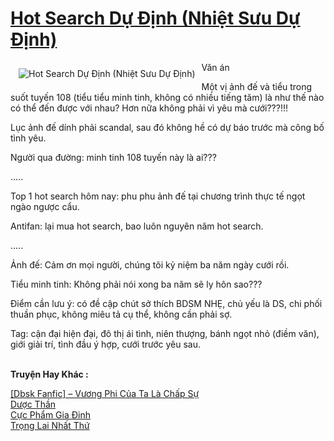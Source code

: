 <a href="https://utruyen.com/hot-search-du-dinh-nhiet-suu-du-dinh/22611/" title="Hot Search Dự Định (Nhiệt Sưu Dự Định)"><h1>Hot Search Dự Định (Nhiệt Sưu Dự Định)</h1></a><div style="display:table"><img align="right" style="float: left; padding: 10px;" src="https://utruyen.com/images/story/200x260/hot-search-du-dinh-nhiet-suu-du-dinh.jpg" alt="Hot Search Dự Định (Nhiệt Sưu Dự Định)">Văn án<p></p>Một vị ảnh đế và tiểu trong suốt tuyến 108 (tiểu tiểu minh tinh, không có nhiều tiếng tăm) là như thế nào có thể đến được với nhau? Hơn nữa không phải vì yêu mà cưới???!!!<p></p>Lục ảnh đế dính phải scandal, sau đó không hề có dự báo trước mà công bố tình yêu.<p></p>Người qua đường: minh tinh 108 tuyến này là ai???<p></p>.....<p></p>Top 1 hot search hôm nay: phu phu ảnh đế tại chương trình thực tế ngọt ngào ngược cẩu.<p></p>Antifan: lại mua hot search, bao luôn nguyên năm hot search.<p></p>.....<p></p>Ảnh đế: Cảm ơn mọi người, chúng tôi kỷ niệm ba năm ngày cưới rồi.<p></p>Tiểu minh tinh: Không phải nói xong ba năm sẽ ly hôn sao???<p></p>Điểm cần lưu ý: có đề cập chút sở thích BDSM NHẸ, chủ yếu là DS, chi phối thuần phục, không miêu tả cụ thể, không cần phải sợ.<p></p>Tag: cận đại hiện đại, đô thị ái tình, niên thượng, bánh ngọt nhỏ (điềm văn), giới giải trí, tình đầu ý hợp, cưới trước yêu sau.</div><p><br><b>Truyện Hay Khác :</b></p><a href="https://utruyen.com/dbsk-fanfic-vuong-phi-cua-ta-la-chap-su/22602/" alt="[Dbsk Fanfic] – Vương Phi Của Ta Là Chấp Sự">[Dbsk Fanfic] – Vương Phi Của Ta Là Chấp Sự</a><br/><a href="https://github.com/quanluxury/truyenhot/tree/master/truyenhay/2038/" alt="Dược Thần">Dược Thần</a><br/><a href="https://github.com/quanluxury/truyenhot/tree/master/truyenhay/526/" alt="Cực Phẩm Gia Đinh">Cực Phẩm Gia Đinh</a><br/><a href="https://github.com/quanluxury/ngontinh_sac/tree/master/truyenhay/22555/" alt="Trọng Lai Nhất Thứ">Trọng Lai Nhất Thứ</a><br/>